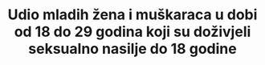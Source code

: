 ﻿---
indicator_name: >-
  Udio mladih žena i muškaraca u dobi od 18 do 29 godina koji su doživjeli seksualno nasilje do 18 godine
target: >-
  Zaustaviti zlostavljanje, iskorištavanje, trgovinu, mučenje i druge oblike nasilja protiv djece.
source_title: null
source_notes: null
published: true  

indicator_definition: >-
  Ovaj pokazatelj odnosi se na udio mladih žena i muškaraca u dobi od 18 do 29 godina koji su prijavili da su doživjeli seksualno nasilje do 18 godine. Računa se dijeljenjem broja mladih žena i muškaraca u dobi od 18 do 24 godine koji su prijavili da su doživjeli bilo kakvo seksualno nasilje do 18 godine, sa  ukupnim brojem mladih žena i muškaraca u dobi od 18 do 24 godine u populaciji.
title: >-
  Udio mladih žena i muškaraca u dobi od 18 do 29 godina koji su doživjeli seksualno nasilje do 18 godine
permalink: /16-2-3/
sdg_goal: 16
layout: indicator
indicator: 16.2.3
indicator_variable: null
graph: null
graph_type_description: BJS  sample  too  small;  methodological  work  is  needed
graph_status_notes: unk
variable_description: null
variable_notes: null
un_designated_tier: '2'
un_custodial_agency: 'UNICEF  (Partnering  Agencies:UNSD,  UNODC)'
target_id: '16.2'
has_metadata: true
rationale_interpretation: >-
  Iako je prepoznato da ovaj pokazatelj obuhvaća samo jedan od najtežih oblika nasilja nad djecom, a da ne uključuje sve njegove oblike, može se smatrati zamjenskim pokazateljem koji odražava ključni aspekt promjene koje želimo promatrati kako bismo ostvarili cilj uklanjanja nasilja nad djecom. @@ Pravo djece na zaštitu od svih oblika nasilja sadržano je u Konvenciji o pravima djeteta i opcionalnim protokolima na Konvenciju. Seksualno nasilje kako je definirano u Općem komentaru br. 13  na Konvenciju o pravima djeteta, dostupno ovdje: http://www2.ohchr.org/english/bodies/crc/docs/CRC.C.GC.13_en.pdf
goal_meta_link: 'http://unstats.un.org/sdgs/files/metadata-compilation/Metadata-Goal-16.pdf'
goal_meta_link_page: 13
---